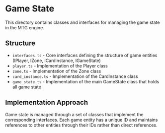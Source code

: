 # Game State

This directory contains classes and interfaces for managing the game state in the MTG engine.

## Structure

- `interfaces.ts` - Core interfaces defining the structure of game entities (IPlayer, IZone, ICardInstance, IGameState)
- `player.ts` - Implementation of the Player class
- `zone.ts` - Implementation of the Zone class
- `card_instance.ts` - Implementation of the CardInstance class
- `game_state.ts` - Implementation of the main GameState class that holds all game state

## Implementation Approach

Game state is managed through a set of classes that implement the corresponding interfaces. Each game entity has a unique ID and maintains references to other entities through their IDs rather than direct references.